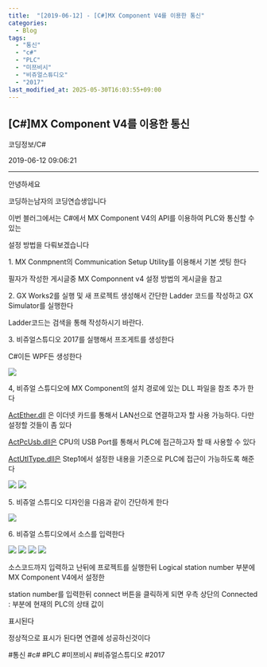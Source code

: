 ```yaml
---
title:  "[2019-06-12] - [C#]MX Component V4를 이용한 통신"
categories:
  - Blog
tags:
  - "통신"
  - "c#"
  - "PLC"
  - "미쯔비시"
  - "비쥬얼스튜디오"
  - "2017"
last_modified_at: 2025-05-30T16:03:55+09:00
---
```


## [C#]MX Component V4를 이용한 통신

코딩정보/C#

2019-06-12 09:06:21

* * *

안녕하세요

코딩하는남자의 코딩연습생입니다

이번 블러그에서는 C#에서 MX Component V4의 API를 이용하여 PLC와 통신할 수 있는

설정 방법을 다뤄보겠습니다

1\. MX Conmpnent의 Communication Setup Utility를 이용해서 기본 셋팅 한다

필자가 작성한 게시글중 MX Componnent v4 설정 방법의 게시글을 참고

2\. GX Works2를 실행 및 새 프로젝트 생성해서 간단한 Ladder 코드를 작성하고 GX Simulator를 실행한다

Ladder코드는 검색을 통해 작성하시기 바란다.

3\. 비쥬얼스튜디오 2017를 실행해서 프조게트를 생성한다

C#이든 WPF든 생성한다

![](/assets/images/c_mx_component_v4를_이용한_통신/img.jpg)

4, 비쥬얼 스튜디오에 MX Component의 설치 경로에 있는 DLL 파일을 참조 추가 한다

[ActEther.dll](ActEther.dll) 은 이더넷 카드를 통해서 LAN선으로 연결하고자 할 사용 가능하다. 다만 설정할 것들이
좀 있다

[ActPcUsb.dll은](ActPcUsb.dll은) CPU의 USB Port를 통해서 PLC에 접근하고자 할 때 사용할 수 있다

[ActUtlType.dll은](ActUtlType.dll은) Step1에서 설정한 내용을 기준으로 PLC에 접근이 가능하도록 해준다

![](/assets/images/c_mx_component_v4를_이용한_통신/img_1.jpg)
![](/assets/images/c_mx_component_v4를_이용한_통신/img_2.jpg)

5\. 비쥬얼 스튜디오 디자인을 다음과 같이 간단하게 한다

![](/assets/images/c_mx_component_v4를_이용한_통신/img_3.jpg)

6\. 비쥬얼 스튜디오에서 소스를 입력한다

![](/assets/images/c_mx_component_v4를_이용한_통신/img_4.jpg)
![](/assets/images/c_mx_component_v4를_이용한_통신/img_5.jpg)
![](/assets/images/c_mx_component_v4를_이용한_통신/img_6.jpg)
![](/assets/images/c_mx_component_v4를_이용한_통신/img_7.jpg)

소스코드까지 입력하고 난뒤에 프로젝트를 실행한뒤 Logical station number 부분에 MX Component V4에서 설정한

station number를 입력한뒤 connect 버튼을 클릭하게 되면 우측 상단의 Connected : 부분에 현재의 PLC의 상태 값이

표시된다

정상적으로 표시가 된다면 연결에 성공하신것이다

  

#통신 #c# #PLC #미쯔비시 #비쥬얼스튜디오 #2017

